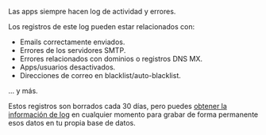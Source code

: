 Las apps siempre hacen log de actividad y errores.

Los registros de este log pueden estar relacionados con:

- Emails correctamente enviados.
- Errores de los servidores SMTP.
- Errores relacionados con dominios o registros DNS MX.
- Apps/usuarios desactivados.
- Direcciones de correo en blacklist/auto-blacklist.

... y más.

Estos registros son borrados cada 30 días, pero puedes [obtener la información de log](api-logs.md) en cualquier momento para grabar de forma permanente esos datos en tu propia base de datos.









